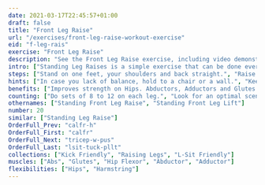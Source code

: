 ```yaml
---
date: 2021-03-17T22:45:57+01:00
draft: false
title: "Front Leg Raise"
url: "/exercises/front-leg-raise-workout-exercise"
eid: "f-leg-rais"
exercise: "Front Leg Raise"
description: "See the Front Leg Raise exercise, including video demonstration and instructions on how-to perform. Identify benefits and activated body parts, see similar, related and supporting exercises."
intro: ["Standing Leg Raises is a simple exercise that can be done everywhere. Focused on your legs, its easy enough to do without preparation, yet hard to do repeatedly."]
steps: ["Stand on one feet, your shoulders and back straight.", "Raise one leg to the front, until it is parallel to the ground.", "Wait a few seconds on that position.", "Bring the leg back down. This is one repetition."]
hints: ["In case you lack of balance, hold to a chair or a wall.", "Keep your body stable. Only the leg should move."]
benefits: ["Improves strength on Hips. Abductors, Adductors and Glutes.", "Improves balance."]
counting: ["Do sets of 8 to 12 on each leg.", "Look for an optimal scenario to repeat this exercise, such as when entering your home-office."]
othernames: ["Standing Front Leg Raise", "Standing Front Leg Lift"]
number: 20
similar: ["Standing Leg Raise"]
OrderFull_Prev: "calfr-h"
OrderFull_First: "calfr"
OrderFull_Next: "tricep-w-pus"
OrderFull_Last: "lsit-tuck-pllt"
collections: ["Kick Friendly", "Raising Legs", "L-Sit Friendly"]
muscles: ["Abs", "Glutes", "Hip Flexor", "Abductor", "Adductor"]
flexibilities: ["Hips", "Harmstring"]
---
```

